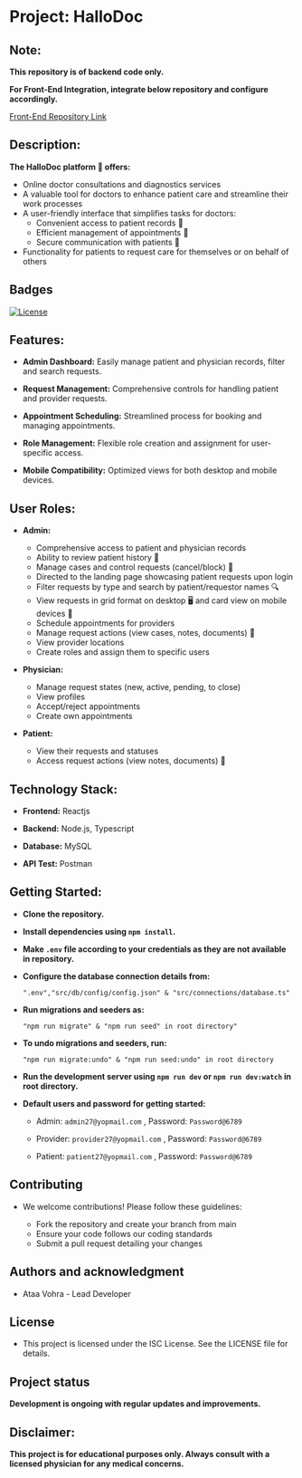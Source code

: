 # Project: HalloDoc

## Note:

**This repository is of backend code only.**

**For Front-End Integration, integrate below repository and configure accordingly.**

[Front-End Repository Link](https://github.com/Abhay-tatva/Hallo-Doc-App.git)

## Description:

**The HalloDoc platform 🏥 offers:**

- Online doctor consultations and diagnostics services
- A valuable tool for doctors to enhance patient care and streamline their work processes
- A user-friendly interface that simplifies tasks for doctors:
  - Convenient access to patient records 📁
  - Efficient management of appointments 📅
  - Secure communication with patients 💬
- Functionality for patients to request care for themselves or on behalf of others

## Badges

[![License](https://img.shields.io/badge/license-ISC-blue.svg)](https://opensource.org/licenses/ISC)

## Features:

- **Admin Dashboard:** Easily manage patient and physician records, filter and search requests.

- **Request Management:** Comprehensive controls for handling patient and provider requests.
- **Appointment Scheduling:** Streamlined process for booking and managing appointments.

- **Role Management:** Flexible role creation and assignment for user-specific access.

- **Mobile Compatibility:** Optimized views for both desktop and mobile devices.

## User Roles:

- **Admin:**

  - Comprehensive access to patient and physician records
  - Ability to review patient history 📜
  - Manage cases and control requests (cancel/block) 🚫
  - Directed to the landing page showcasing patient requests upon login
  - Filter requests by type and search by patient/requestor names 🔍
  - View requests in grid format on desktop 🖥️ and card view on mobile devices 📱
  - Schedule appointments for providers
  - Manage request actions (view cases, notes, documents) 📄
  - View provider locations
  - Create roles and assign them to specific users

- **Physician:**

  - Manage request states (new, active, pending, to close)
  - View profiles
  - Accept/reject appointments
  - Create own appointments

- **Patient:**
  - View their requests and statuses
  - Access request actions (view notes, documents) 📝

## Technology Stack:

- **Frontend:** Reactjs
  </br>

- **Backend:** Node.js, Typescript
  </br>

- **Database:** MySQL
  </br>

- **API Test:** Postman
  </br>

## Getting Started:

- **Clone the repository.**

- **Install dependencies using `npm install`.**

- **Make `.env` file according to your credentials as they are not available in repository.**

- **Configure the database connection details from:**

  `".env","src/db/config/config.json" & "src/connections/database.ts"`

- **Run migrations and seeders as:**

  `"npm run migrate" & "npm run seed" in root directory"`

- **To undo migrations and seeders, run:**

  `"npm run migrate:undo" & "npm run seed:undo" in root directory`

- **Run the development server using `npm run dev` or `npm run dev:watch` in root directory.**

- **Default users and password for getting started:**

  - Admin: `admin27@yopmail.com` ,
    Password: `Password@6789`

  - Provider: `provider27@yopmail.com` ,
    Password: `Password@6789`

  - Patient: `patient27@yopmail.com` ,
    Password: `Password@6789`

## Contributing

- We welcome contributions! Please follow these guidelines:

  - Fork the repository and create your branch from main
  - Ensure your code follows our coding standards
  - Submit a pull request detailing your changes

## Authors and acknowledgment

- Ataa Vohra - Lead Developer

## License

- This project is licensed under the ISC License. See the LICENSE file for details.

## Project status

**Development is ongoing with regular updates and improvements.**

## Disclaimer:

**This project is for educational purposes only. Always consult with a licensed physician for any medical concerns.**
